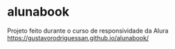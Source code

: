 # alunabook
Projeto feito durante o curso de responsividade da Alura
https://gustavorodriguessan.github.io/alunabook/
